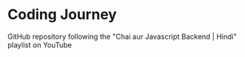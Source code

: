 # Coding Journey

GitHub repository following the "Chai aur Javascript Backend | Hindi" playlist on YouTube 